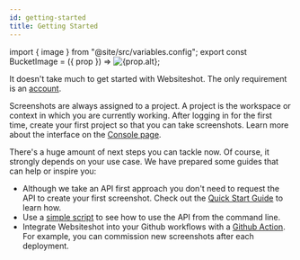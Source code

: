 ```yaml
---
id: getting-started
title: Getting Started
---
```


import { image } from "@site/src/variables.config";
export const BucketImage = ({ prop }) => <img src={prop.src} alt={prop.alt} />;

It doesn't take much to get started with Websiteshot. The only requirement is an [account](https://websiteshot.app).

<BucketImage prop={image.app.login}></BucketImage>

Screenshots are always assigned to a project. A project is the workspace or context in which you are currently working. After logging in for the first time, create your first project so that you can take screenshots. Learn more about the interface on the [Console page](./console.md).

There's a huge amount of next steps you can tackle now. Of course, it strongly depends on your use case. We have prepared some guides that can help or inspire you:

- Although we take an API first approach you don't need to request the API to create your first screenshot. Check out the [Quick Start Guide](../guides/quickstart.md) to learn how.
- Use a [simple script](../guides/simple-script.md) to see how to use the API from the command line.
- Integrate Websiteshot into your Github workflows with a [Github Action](../guides/github-action.md). For example, you can commission new screenshots after each deployment.

